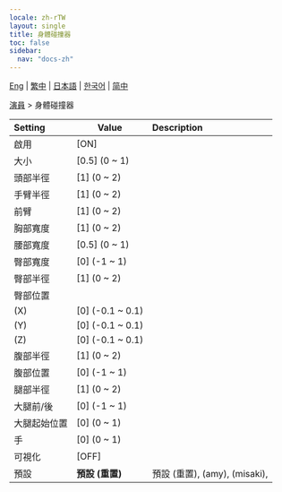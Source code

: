 ```yaml
---
locale: zh-rTW
layout: single
title: 身體碰撞器
toc: false
sidebar:
  nav: "docs-zh"
---
```

[Eng](/dancexr/menu/2025.4/actor/body_colliders) | [繁中](/tw/dancexr/menu/2025.4/actor/body_colliders) | [日本語](/jp/dancexr/menu/2025.4/actor/body_colliders) | [한국어](/kr/dancexr/menu/2025.4/actor/body_colliders) | [简中](/zh/dancexr/menu/2025.4/actor/body_colliders)

[演員](../menu#演員) > 身體碰撞器



| Setting | Value | Description |
| :--- | --- | :--- |
|<nobr>啟用</nobr>| [ON] | 
|<nobr>大小</nobr>| [0.5] (0 ~ 1) | 
|<nobr>頭部半徑</nobr>| [1] (0 ~ 2) | 
|<nobr>手臂半徑</nobr>| [1] (0 ~ 2) | 
|<nobr>前臂</nobr>| [1] (0 ~ 2) | 
|<nobr>胸部寬度</nobr>| [1] (0 ~ 2) | 
|<nobr>腰部寬度</nobr>| [0.5] (0 ~ 1) | 
|<nobr>臀部寬度</nobr>| [0] (-1 ~ 1) | 
|<nobr>臀部半徑</nobr>| [1] (0 ~ 2) | 
|<nobr>臀部位置</nobr>|| 
|<nobr>(X)</nobr>| [0] (-0.1 ~ 0.1) | 
|<nobr>(Y)</nobr>| [0] (-0.1 ~ 0.1) | 
|<nobr>(Z)</nobr>| [0] (-0.1 ~ 0.1) | 
|<nobr>腹部半徑</nobr>| [1] (0 ~ 2) | 
|<nobr>腹部位置</nobr>| [0] (-1 ~ 1) | 
|<nobr>腿部半徑</nobr>| [1] (0 ~ 2) | 
|<nobr>大腿前/後</nobr>| [0] (-1 ~ 1) | 
|<nobr>大腿起始位置</nobr>| [0] (0 ~ 1) | 
|<nobr>手</nobr>| [0] (0 ~ 1) | 
|<nobr>可視化</nobr>| [OFF] | 
|<nobr>預設</nobr>| **預設 (重置)** | 預設 (重置), (amy), (misaki),  |
